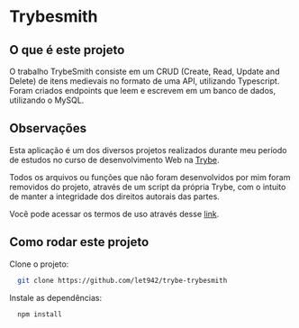 

# Trybesmith

## O que é este projeto

O trabalho TrybeSmith consiste em um CRUD (Create, Read, Update and Delete) de itens medievais no formato de uma API, utilizando Typescript. Foram criados endpoints que leem e escrevem em um banco de dados, utilizando o MySQL.


## Observações

Esta aplicação é um dos diversos projetos realizados durante meu período de estudos no curso de desenvolvimento Web na [Trybe](https://www.betrybe.com/).

Todos os arquivos ou funções que não foram desenvolvidos por mim foram removidos do projeto, através de um script da própria Trybe, com o intuito de manter a integridade dos direitos autorais das partes.

Você pode acessar os termos de uso através desse [link](https://www.betrybe.com/termos-de-uso).


## Como rodar este projeto

Clone o projeto:

```bash
  git clone https://github.com/let942/trybe-trybesmith

```

Instale as dependências:

```bash
  npm install
```
 
